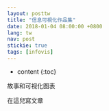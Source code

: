```yaml
---
layout: posttw
title: "信息可視化作品集"
date: 2018-01-04 08:00:00 +0800
lang: tw
nav: post
stickie: true
tags: [infovis]
---
```


* content
{:toc}

故事和可视化图表
<!-- more -->
在這兒寫文章
